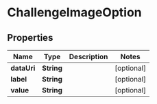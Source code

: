 
# ChallengeImageOption

## Properties
Name | Type | Description | Notes
------------ | ------------- | ------------- | -------------
**dataUri** | **String** |  |  [optional]
**label** | **String** |  |  [optional]
**value** | **String** |  |  [optional]



